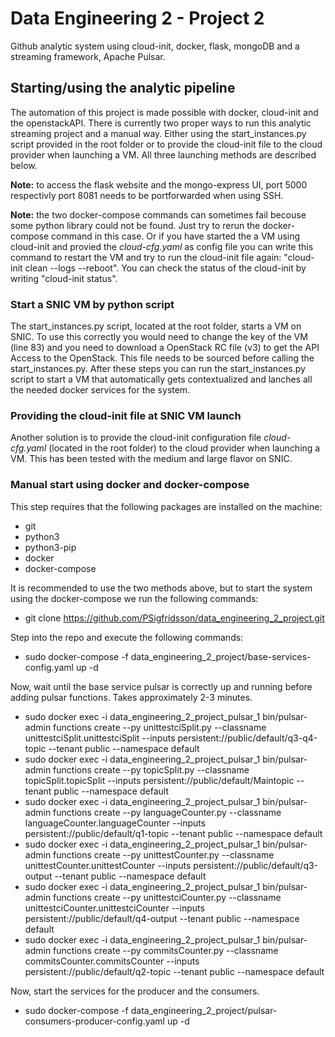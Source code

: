 # Data Engineering 2 - Project 2
 Github analytic system using cloud-init, docker, flask, mongoDB and a streaming framework, Apache Pulsar. 
## Starting/using the analytic pipeline
The automation of this project is made possible with docker, cloud-init and the openstackAPI. There is currently
two proper ways to run this analytic streaming project and a manual way. Either using the start_instances.py script provided in the root folder or to provide the cloud-init file to the cloud provider when launching a VM. All three launching methods are described below.

**Note:** to access the flask website and the mongo-express UI, port 5000 respectivly port 8081 needs to be portforwarded when using SSH.

**Note:** the two docker-compose commands can sometimes fail becouse some python library could not be found. Just try to rerun the docker-compose command in this case. Or if you have started the a VM using cloud-init and provied the _cloud-cfg.yaml_ as config file you can write this command to restart the VM and try to run the cloud-init file again: "cloud-init clean --logs --reboot". You can check the status of the cloud-init by writing "cloud-init status".

### Start a SNIC VM by python script
The start_instances.py script, located at the root folder, starts a VM on SNIC. To use this correctly you would need to change the key of the VM (line 83) and you need to download a OpenStack RC file (v3) to get the API Access to the OpenStack. This file needs to be sourced before calling the start_instances.py. After these steps you can run the start_instances.py script to start a VM that automatically gets contextualized and lanches all the needed docker services for the system.
### Providing the cloud-init file at SNIC VM launch
Another solution is to provide the cloud-init configuration file _cloud-cfg.yaml_ (located in the root folder) to the cloud provider when launching a VM. This has been tested with the medium and large flavor on SNIC.
### Manual start using docker and docker-compose
This step requires that the following packages are installed on the machine:
* git
* python3
* python3-pip
* docker
* docker-compose

It is recommended to use the two methods above, but to start the system using the docker-compose we run the following commands:

* git clone https://github.com/PSigfridsson/data_engineering_2_project.git

Step into the repo and execute the following commands:

* sudo docker-compose -f data_engineering_2_project/base-services-config.yaml up -d

Now, wait until the base service pulsar is correctly up and running before adding pulsar functions. Takes approximately 2-3 minutes.

* sudo docker exec -i data_engineering_2_project_pulsar_1 bin/pulsar-admin functions create --py unittestciSplit.py --classname unittestciSplit.unittestciSplit --inputs persistent://public/default/q3-q4-topic --tenant public --namespace default
* sudo docker exec -i data_engineering_2_project_pulsar_1 bin/pulsar-admin functions create --py topicSplit.py --classname topicSplit.topicSplit --inputs persistent://public/default/Maintopic --tenant public --namespace default
* sudo docker exec -i data_engineering_2_project_pulsar_1 bin/pulsar-admin functions create --py languageCounter.py --classname languageCounter.languageCounter --inputs persistent://public/default/q1-topic --tenant public --namespace default
* sudo docker exec -i data_engineering_2_project_pulsar_1 bin/pulsar-admin functions create --py unittestCounter.py --classname unittestCounter.unittestCounter --inputs persistent://public/default/q3-output --tenant public --namespace default
* sudo docker exec -i data_engineering_2_project_pulsar_1 bin/pulsar-admin functions create --py unittestciCounter.py --classname unittestciCounter.unittestciCounter --inputs persistent://public/default/q4-output --tenant public --namespace default
* sudo docker exec -i data_engineering_2_project_pulsar_1 bin/pulsar-admin functions create --py commitsCounter.py --classname commitsCounter.commitsCounter --inputs persistent://public/default/q2-topic --tenant public --namespace default

Now, start the services for the producer and the consumers.

* sudo docker-compose -f data_engineering_2_project/pulsar-consumers-producer-config.yaml up -d
